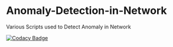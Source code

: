 # Anomaly-Detection-in-Network
Various Scripts used to Detect Anomaly in Network

[![Codacy Badge](https://api.codacy.com/project/badge/Grade/53fc4f73801346a0be7d5adef1e62955)](https://www.codacy.com/app/harsh25011997/Anomaly-Detection-in-Network?utm_source=github.com&amp;utm_medium=referral&amp;utm_content=97harsh/Anomaly-Detection-in-Network&amp;utm_campaign=Badge_Grade)
